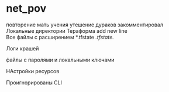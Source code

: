 # net_pov
повторение мать учения утешение дураков 
закомментировал 
Локальные директории Тераформа 
add new line  
Все файлы с расширением 
*.tfstate
*.tfstate.*


Логи крашей 


файлы с паролями и локальными ключами 

НАстройки ресурсов 


Проигнорированы CLI



